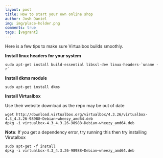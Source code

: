 ```yaml
---
layout: post
title: How to start your own online shop
author: Josh Daniel
img: img/place-holder.png
comments: true
tags: [vagrant]
---
```


Here is a few tips to make sure Virtualbox builds smoothly.

**Install linux headers for your system**

```
sudo apt-get install build-essential libssl-dev linux-headers-`uname -r`
```

**Install dkms module**

```
sudo apt-get install dkms
```

**Install Virtualbox**

Use their website download as the repo may be out of date

```
wget http://download.virtualbox.org/virtualbox/4.3.26/virtualbox-4.3_4.3.26-98988~Debian~wheezy_amd64.deb
dpkg -i virtualbox-4.3_4.3.26-98988~Debian~wheezy_amd64.deb
```

**Note:** If you get a dependency error, try running this then try installing
Virutalbox

```
sudo apt-get -f install
dpkg -i virtualbox-4.3_4.3.26-98988~Debian~wheezy_amd64.deb
```


